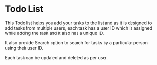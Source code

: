 # Todo List


This Todo list helps you add your tasks to the list and as it is designed to add tasks from multiple users, each task has a user ID which is assigned while adding the task and it also has a unique ID. 

It also provide Search option to search for tasks by a particular person using their user ID. 

Each task can be updated and deleted as per user.
